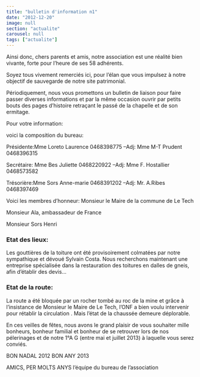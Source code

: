 ```yaml
---
title: "bulletin d'information n1"
date: "2012-12-20"
image: null
section: "actualite"
carousel: null
tags: ["actualite"]
---
```


<!-- # 1-Bulletin d'information n° 1 -->

Ainsi donc, chers parents et amis, notre association est une réalité bien vivante, forte pour l’heure de ses 58 adhérents.

Soyez tous vivement remerciés ici, pour l’élan que vous impulsez à notre objectif de sauvegarde de notre site patrimonial.

Périodiquement, nous vous promettons un bulletin de liaison pour faire passer diverses informations et par la même occasion ouvrir par petits bouts des pages d’histoire retraçant le passé de la chapelle et de son ermitage.

Pour votre information:

voici la composition du bureau:

Présidente:Mme Loreto Laurence 0468398775
–Adj: Mme M-T Prudent 0468396315

Secrétaire: Mme Bes Juliette 0468220922
–Adj: Mme F. Hostallier 0468573582

Trésorière:Mme Sors Anne-marie 0468391202
–Adj: Mr. A.Ribes 0468397469

Voici les membres d’honneur:
Monsieur le Maire de la commune de Le Tech

Monsieur Ala, ambassadeur de France

Monsieur Sors Henri

### Etat des lieux:

Les gouttières de la toiture ont été provisoirement colmatées par notre sympathique et dévoué Sylvain Costa. Nous recherchons maintenant une entreprise spécialisée dans la restauration des toitures en dalles de gneis, afin d’établir des devis…

### Etat de la route:

La route a été bloquée par un rocher tombé au roc de la mine et grâce à l’insistance de Monsieur le Maire de Le Tech, l’ONF a bien voulu intervenir pour rétablir la circulation . Mais l’état de la chaussée demeure déplorable.

En ces veilles de fêtes, nous avons le grand plaisir de vous souhaiter mille bonheurs, bonheur familial et bonheur de se retrouver lors de nos pélerinages et de notre 1°A G (entre mai et juillet 2013) à laquelle vous serez conviés.

BON NADAL 2012 BON ANY 2013

AMICS, PER MOLTS ANYS
l’équipe du bureau de l’association

<!-- <a href="croquis%20de%20Joseph%20Ribas"> Croquis de Joseph Ribas </a> -->
